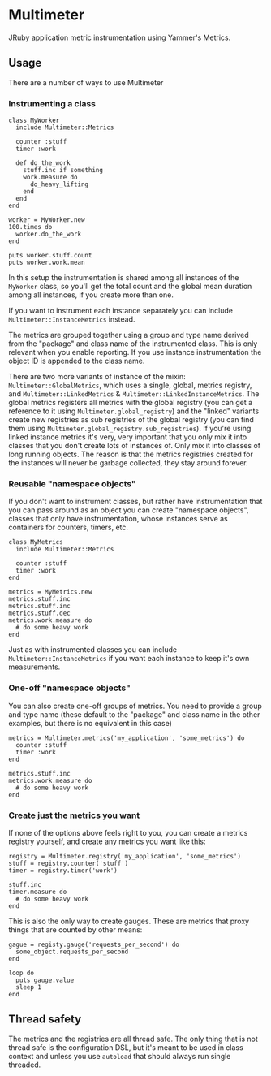 # Multimeter

JRuby application metric instrumentation using Yammer's Metrics.

## Usage

There are a number of ways to use Multimeter

### Instrumenting a class

    class MyWorker
      include Multimeter::Metrics

      counter :stuff
      timer :work

      def do_the_work
        stuff.inc if something
        work.measure do
          do_heavy_lifting
        end
      end
    end

    worker = MyWorker.new
    100.times do
      worker.do_the_work
    end
    
    puts worker.stuff.count
    puts worker.work.mean

In this setup the instrumentation is shared among all instances of the `MyWorker` class, so you'll get the total count and the global mean duration among all instances, if you create more than one.

If you want to instrument each instance separately you can include `Multimeter::InstanceMetrics` instead.

The metrics are grouped together using a group and type name derived from the "package" and class name of the instrumented class. This is only relevant when you enable reporting. If you use instance instrumentation the object ID is appended to the class name.

There are two more variants of instance of the mixin: `Multimeter::GlobalMetrics`, which uses a single, global, metrics registry, and `Multimeter::LinkedMetrics` & `Multimeter::LinkedInstanceMetrics`. The global metrics registers all metrics with the global registry (you can get a reference to it using `Multimeter.global_registry`) and the "linked" variants create new registries as sub registries of the global registry (you can find them using `Multimeter.global_registry.sub_registries`). If you're using linked instance metrics it's very, very important that you only mix it into classes that you don't create lots of instances of. Only mix it into classes of long running objects. The reason is that the metrics registries created for the instances will never be garbage collected, they stay around forever.

### Reusable "namespace objects"

If you don't want to instrument classes, but rather have instrumentation that you can pass around as an object you can create "namespace objects", classes that only have instrumentation, whose instances serve as containers for counters, timers, etc.

    class MyMetrics
      include Multimeter::Metrics

      counter :stuff
      timer :work
    end

    metrics = MyMetrics.new
    metrics.stuff.inc
    metrics.stuff.inc
    metrics.stuff.dec
    metrics.work.measure do
      # do some heavy work
    end

Just as with instrumented classes you can include `Multimeter::InstanceMetrics` if you want each instance to keep it's own measurements.

### One-off "namespace objects"

You can also create one-off groups of metrics. You need to provide a group and type name (these default to the "package" and class name in the other examples, but there is no equivalent in this case)

    metrics = Multimeter.metrics('my_application', 'some_metrics') do
      counter :stuff
      timer :work
    end

    metrics.stuff.inc
    metrics.work.measure do
      # do some heavy work
    end

### Create just the metrics you want

If none of the options above feels right to you, you can create a metrics registry yourself, and create any metrics you want like this:

    registry = Multimeter.registry('my_application', 'some_metrics')
    stuff = registry.counter('stuff')
    timer = registry.timer('work')

    stuff.inc
    timer.measure do
      # do some heavy work
    end

This is also the only way to create gauges. These are metrics that proxy things that are counted by other means:

    gague = registy.gauge('requests_per_second') do
      some_object.requests_per_second
    end

    loop do
      puts gauge.value
      sleep 1
    end

## Thread safety

The metrics and the registries are all thread safe. The only thing that is not thread safe is the configuration DSL, but it's meant to be used in class context and unless you use `autoload` that should always run single threaded.